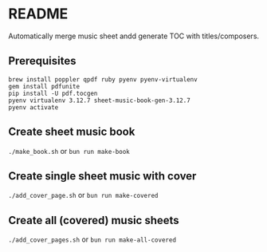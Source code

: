 # README

Automatically merge music sheet andd generate TOC with titles/composers.

## Prerequisites

```
brew install poppler qpdf ruby pyenv pyenv-virtualenv
gem install pdfunite
pip install -U pdf.tocgen
pyenv virtualenv 3.12.7 sheet-music-book-gen-3.12.7
pyenv activate
```

## Create sheet music book

`./make_book.sh` or `bun run make-book`

## Create single sheet music with cover

`./add_cover_page.sh` or `bun run make-covered`

## Create all (covered) music sheets

`./add_cover_pages.sh` or `bun run make-all-covered`
